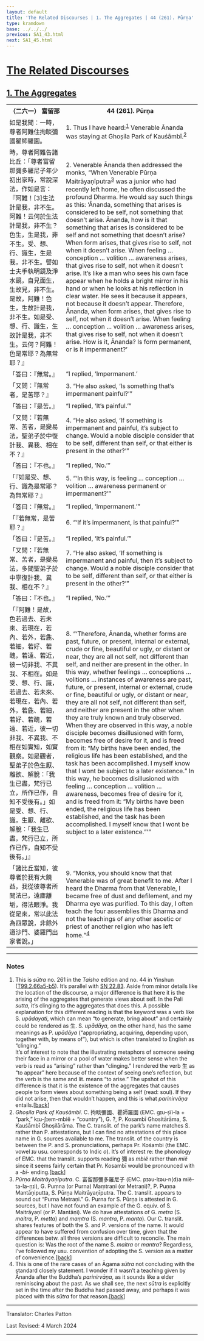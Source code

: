 ```yaml
---
layout: default
title: 'The Related Discourses | 1. The Aggregates | 44 (261). Pūrṇa'
type: kramdown
base: ../../../
previous: SA1_43.html
next: SA1_45.html
---
```


<h1><a href='(../index.html)'>The Related Discourses</a></h1>
<h2><a href='index.html'>1. The Aggregates</a></h2>

<table class="trans">
  <th class='ch'>（二六一） 富留那</th>
  <th class='en'>44 (261). Pūrṇa</th>
  <tr>
    <td title='t125.2.66a5'>如是我聞：一時，尊者阿難住拘睒彌國瞿師羅園。</td>
    <td id='p1'>1. Thus I have heard:<sup id="ref1"><a href="#n1">1</a></sup> Venerable Ānanda was staying at Ghoṣila Park of Kauśāmbī.<sup id="ref2"><a href="#n2">2</a></sup></td>
  </tr>
  <tr>
    <td title='t125.2.66a6'>時，尊者阿難告諸比丘：「尊者富留那彌多羅尼子年少初出家時，常說深法，作如是言：『阿難！[3]生法計是我，非不生。阿難！云何於生法計是我，非不生？色生，生是我，非不生。受、想、行、識生，生是我，非不生。譬如士夫手執明鏡及淨水鏡，自見面生，生故見，非不生。是故，阿難！色生，生故計是我，非不生。如是受、想、行、識生，生故計是我，非不生。云何？阿難！色是常耶？為無常耶？』</td>
    <td id='p2'>2. Venerable Ānanda then addressed the monks, “When Venerable Pūrṇa Maitrāyaṇīputra<sup id="ref3"><a href="#n3">3</a></sup> was a junior who had recently left home, he often discussed the profound Dharma. He would say such things as this: ‘Ānanda, something that arises is considered to be self, not something that doesn’t arise. Ānanda, how is it that something that arises is considered to be self and not something that doesn’t arise? When form arises, that gives rise to self, not when it doesn’t arise. When feeling … conception … volition … awareness arises, that gives rise to self, not when it doesn’t arise. It’s like a man who sees his own face appear when he holds a bright mirror in his hand or when he looks at his reflection in clear water. He sees it because it appears, not because it doesn’t appear. Therefore, Ānanda, when form arises, that gives rise to self, not when it doesn’t arise. When feeling … conception … volition … awareness arises, that gives rise to self, not when it doesn’t arise. How is it, Ānanda? Is form permanent, or is it impermanent?’</td>
  </tr>
  <tr>
    <td title='t125.2.66a6'>「答曰：『無常。』</td>
    <td>“I replied, ‘Impermanent.’</td>
  </tr>
  <tr>
    <td title='t125.2.66a15'>「又問：『無常者，是苦耶？』</td>
    <td id='p3'>3. “He also asked, ‘Is something that’s impermanent painful?’”</td>
  </tr>
  <tr>
    <td title='t125.2.66a15'>「答曰：『是苦。』</td>
    <td>“I replied, ‘It’s painful.’”</td>
  </tr>
  <tr>
    <td title='t125.2.66a15'>「又問：『若無常、苦者，是變易法，聖弟子於中復計我、異我、相在不？』</td>
    <td id='p4'>4. “He also asked, ‘If something is impermanent and painful, it’s subject to change. Would a noble disciple consider that to be self, different than self, or that either is present in the other?’”</td>
  </tr>
  <tr>
    <td title='t125.2.66a15'>「答曰：『不也。』</td>
    <td>“I replied, ‘No.’”</td>
  </tr>
  <tr>
    <td title='t125.2.66a15'>「『如是受、想、行、識為是常耶？為無常耶？』</td>
    <td id='p5'>5. “‘In this way, is feeling … conception … volition … awareness permanent or impermanent?’”</td>
  </tr>
  <tr>
    <td title='t125.2.66a15'>「答曰：『無常。』</td>
    <td>“I replied, ‘Impermanent.’”</td>
  </tr>
  <tr>
    <td title='t125.2.66a15'>「『若無常，是苦耶？』</td>
    <td id='p6'>6. “‘If it’s impermanent, is that painful?’”</td>
  </tr>
  <tr>
    <td title='t125.2.66a15'>「答曰：『是苦。』</td>
    <td>“I replied, ‘It’s painful.’”</td>
  </tr>
  <tr>
    <td title='t125.2.66a15'>「又問：『若無常、苦者，是變易法，多聞聖弟子於中寧復計我、異我、相在不？』</td>
    <td id='p7'>7. “He also asked, ‘If something is impermanent and painful, then it’s subject to change. Would a noble disciple consider that to be self, different than self, or that either is present in the other?’”</td>
  </tr>
  <tr>
    <td title='t125.2.66a15'>「答曰：『不也。』</td>
    <td>“I replied, ‘No.’”</td>
  </tr>
  <tr>
    <td title='t125.2.66a21'>「『阿難！是故，色若過去、若未來、若現在，若內、若外，若麁、若細，若好、若醜，若遠、若近，彼一切非我、不異我、不相在。如是受、想、行、識，若過去、若未來、若現在，若內、若外，若麁、若細，若好、若醜，若遠、若近，彼一切非我、不異我、不相在如實知，如實觀察。如是觀者，聖弟子於色生厭、離欲、解脫：「我生已盡，梵行已立，所作已作，自知不受後有。」如是受、想、行、識，生厭、離欲、解脫：「我生已盡，梵行已立，所作已作，自知不受後有。」』</td>
    <td id='p8'>8. “‘Therefore, Ānanda, whether forms are past, future, or present, internal or external, crude or fine, beautiful or ugly, or distant or near, they are all not self, not different than self, and neither are present in the other. In this way, whether feelings … conceptions … volitions … instances of awareness are past, future, or present, internal or external, crude or fine, beautiful or ugly, or distant or near, they are all not self, not different than self, and neither are present in the other when they are truly known and truly observed. When they are observed in this way, a noble disciple becomes disillusioned with form, becomes free of desire for it, and is freed from it: “My births have been ended, the religious life has been established, and the task has been accomplished. I myself know that I wont be subject to a later existence.” In this way, he becomes disillusioned with feeling … conception … volition … awareness, becomes free of desire for it, and is freed from it: “My births have been ended, the religious life has been established, and the task has been accomplished. I myself know that I wont be subject to a later existence.”’”</td>
  </tr>
  <tr>
    <td title='t125.2.66b2'>「諸比丘當知，彼尊者於我有大饒益，我從彼尊者所聞法已，遠塵離垢，得法眼淨。我從是來，常以此法為四眾說，非餘外道沙門、婆羅門出家者說。」</td>
    <td id='p9'>9. “Monks, you should know that that Venerable was of great benefit to me. After I heard the Dharma from that Venerable, I became free of dust and defilement, and my Dharma eye was purified. To this day, I often teach the four assemblies this Dharma and not the teachings of any other ascetic or priest of another religion who has left home.”<sup id="ref4"><a href="#n4">4</a></sup></td>
  </tr>
</table>

<hr/>

<h3 id="notes">Notes</h3>

<ol>
<li id="n1">This is <em>sūtra</em> no. 261 in the <cite>Taisho</cite> edition and no. 44 in Yinshun (<a href="https://cbetaonline.dila.edu.tw/zh/T02n0099_p0066a05" target="_blank">T99.2.66a5-b5</a>). It’s parallel with <a href="https://suttacentral.net/sn22.83" target="_blank">SN 22.83</a>. Aside from minor details like the location of the discourse, a major difference is that here it is the arising of the aggregates that generate views about self. In the Pali <em>sutta</em>, it’s clinging to the aggregates that does this. A possible explanation for this different reading is that the keyword was a verb like S. <em>upādayati</em>, which can mean “to generate, bring about” and certainly could be rendered as 生. S. <em>upādāya</em>, on the other hand, has the same meanings as P. <em>upādāya</em> (“appropriating, acquiring, depending upon, together with, by means of”), but which is often translated to English as “clinging.”<br/>
It’s of interest to note that the illustrating metaphors of someone seeing their face in a mirror or a pool of water makes better sense when the verb is read as “arising” rather than “clinging.” I rendered the verb 生 as “to appear” here because of the context of seeing one’s reflection, but the verb is the same and lit. means “to arise.” The upshot of this difference is that it is the existence of the aggregates that causes people to form views about something being a self (read: soul). If they did not arise, then that wouldn’t happen, and this is what <em>parinirvāṇa</em> entails.[<a href="#ref1">back</a>]</li>
<li id="n2"><em>Ghoṣila Park of Kauśāmbī</em>. C. 拘睒彌國、瞿師羅園 (EMC. gɪu-ṣïi-la + “park,” kɪu-ʃɪem-mbiĕ + “country”), G. ?, P. Kosambī Ghositārāma, S. Kauśāmbī Ghoṣilārāma. The C. translit. of the park’s name matches S. rather than P. attestations, but I can find no attestations of this place name in G. sources available to me. The translit. of the country is between the P. and S. pronunciations, perhaps Pr. Kośambi (the EMC. vowel <em>ɪu</em> usu. corresponds to Indic <em>o</em>). It’s of interest re: the phonology of EMC. that the translit. supports reading 彌 as <em>mbiĕ</em> rather than <em>miĕ</em> since it seems fairly certain that Pr. Kosambī would be pronounced with a <em>-bī-</em> ending.[<a href="#ref2">back</a>]</li>
<li id="n3"><em>Pūrṇa Maitrāyaṇīputra</em>. C. 富留那彌多羅尼子 (EMC. pɪəu-lɪəu-n(d)a miĕ-ta-la-ṇɪi), G. Puṃna (or Purna) Maṃtraṇi (or Metraṇi)?, P. Puṇṇa Mantāṇiputta, S. Pūrṇa Maitrāyaṇīputra. The C. translit. appears to sound out “Purna Metraṇi.” G. Purna for S. Pūrṇa is attested in G. sources, but I have not found an example of the G. equiv. of S. Maitrāyaṇī (or P. Mantāṇi). We do have attestations of G. <em>metra</em> (S. <em>maitra</em>, P. <em>metta</em>) and <em>maṃtra</em> (S. <em>mantra</em>, P. <em>manta</em>). Our C. translit. shares features of both the S. and P. versions of the name. It would appear to have suffered from confusion over time, given that the differences betw. all three versions are difficult to reconcile. The main question is: Was the root of the name S. <em>maitra</em> or <em>mantra</em>? Regardless, I’ve followed my usu. convention of adopting the S. version as a matter of convenience.[<a href="#ref3">back</a>]</li>
<li id="n4">This is one of the rare cases of an Āgama <em>sūtra</em> not concluding with the standard closely statement. I wonder if it wasn’t a teaching given by Ānanda after the Buddha’s <em>parinirvāṇa</em>, as it sounds like a elder reminiscing about the past. As we shall see, the next <em>sūtra</em> is explicitly set in the time after the Buddha had passed away, and perhaps it was placed with this <em>sūtra</em> for that reason.[<a href="#ref4">back</a>]</li>
</ol>
<hr/>

<p class="translator">Translator: Charles Patton</p>
<p class='revised'>Last Revised: 4 March 2024</p>

<hr/>